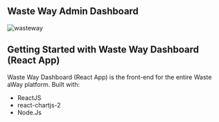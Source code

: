 ## Waste Way Admin Dashboard
![wasteway](https://user-images.githubusercontent.com/51744364/181116657-5e59e2ca-6c45-4abe-8b5e-536d91b2dae9.PNG)

## Getting Started with Waste Way Dashboard (React App)

Waste Way Dashboard (React App) is the front-end for the entire Waste aWay platform. Built with:

* ReactJS
* react-chartjs-2
* Node.Js
